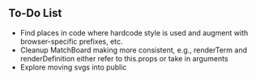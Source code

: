 ## To-Do List

* Find places in code where hardcode style is used and augment with browser-specific prefixes, etc. 
* Cleanup MatchBoard making more consistent, e.g., renderTerm and renderDefinition either refer to this.props or take in arguments
* Explore moving svgs into public

